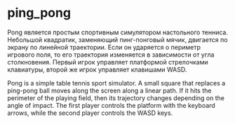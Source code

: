 # ping_pong
Pong является простым спортивным симулятором настольного тенниса. Небольшой квадратик, заменяющий пинг-понговый мячик, двигается по экрану по линейной траектории. Если он ударяется о периметр игрового поля, то его траектория изменяется в зависимости от угла столкновения.
Первый игрок управляет платформой стрелочками клавиатуры, второй же игрок управляет клавишами WASD.


Pong is a simple table tennis sport simulator. A small square that replaces a ping-pong ball moves along the screen along a linear path. If it hits the perimeter of the playing field, then its trajectory changes depending on the angle of impact.
The first player controls the platform with the keyboard arrows, while the second player controls the WASD keys.
